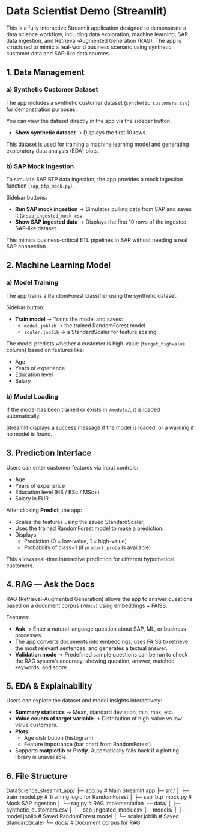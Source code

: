# Data Scientist Demo (Streamlit)

This is a fully interactive Streamlit application designed to demonstrate a data science workflow, including data exploration, machine learning, SAP data ingestion, and Retrieval-Augmented Generation (RAG). The app is structured to mimic a real-world business scenario using synthetic customer data and SAP-like data sources.

## 1. Data Management

### a) Synthetic Customer Dataset
The app includes a synthetic customer dataset (`synthetic_customers.csv`) for demonstration purposes.

You can view the dataset directly in the app via the sidebar button:

- **Show synthetic dataset** → Displays the first 10 rows.

This dataset is used for training a machine learning model and generating exploratory data analysis (EDA) plots.

### b) SAP Mock Ingestion
To simulate SAP BTP data ingestion, the app provides a mock ingestion function (`sap_btp_mock.py`).

Sidebar buttons:

- **Run SAP mock ingestion** → Simulates pulling data from SAP and saves it to `sap_ingested_mock.csv`.
- **Show SAP ingested data** → Displays the first 10 rows of the ingested SAP-like dataset.

This mimics business-critical ETL pipelines in SAP without needing a real SAP connection.

## 2. Machine Learning Model

### a) Model Training
The app trains a RandomForest classifier using the synthetic dataset.

Sidebar button:

- **Train model** → Trains the model and saves:
  - `model.joblib` → the trained RandomForest model
  - `scaler.joblib` → a StandardScaler for feature scaling

The model predicts whether a customer is high-value (`target_highvalue` column) based on features like:

- Age
- Years of experience
- Education level
- Salary

### b) Model Loading
If the model has been trained or exists in `/models/`, it is loaded automatically.

Streamlit displays a success message if the model is loaded, or a warning if no model is found.

## 3. Prediction Interface
Users can enter customer features via input controls:

- Age
- Years of experience
- Education level (HS / BSc / MSc+)
- Salary in EUR

After clicking **Predict**, the app:

- Scales the features using the saved StandardScaler.
- Uses the trained RandomForest model to make a prediction.
- Displays:
  - Prediction (0 = low-value, 1 = high-value)
  - Probability of class=1 (if `predict_proba` is available)

This allows real-time interactive prediction for different hypothetical customers.

## 4. RAG — Ask the Docs
RAG (Retrieval-Augmented Generation) allows the app to answer questions based on a document corpus (`/docs`) using embeddings + FAISS.

Features:

- **Ask** → Enter a natural language question about SAP, ML, or business processes.
- The app converts documents into embeddings, uses FAISS to retrieve the most relevant sentences, and generates a textual answer.
- **Validation mode** → Predefined sample questions can be run to check the RAG system’s accuracy, showing question, answer, matched keywords, and score.

## 5. EDA & Explainability
Users can explore the dataset and model insights interactively:

- **Summary statistics** → Mean, standard deviation, min, max, etc.
- **Value counts of target variable** → Distribution of high-value vs low-value customers.
- **Plots**:
  - Age distribution (histogram)
  - Feature importance (bar chart from RandomForest)
- Supports **matplotlib** or **Plotly**. Automatically falls back if a plotting library is unavailable.

## 6. File Structure
DataScience_streamlit_app/
├─ app.py # Main Streamlit app
├─ src/
│ ├─ train_model.py # Training logic for RandomForest
│ ├─ sap_btp_mock.py # Mock SAP ingestion
│ └─ rag.py # RAG implementation
├─ data/
│ ├─ synthetic_customers.csv
│ └─ sap_ingested_mock.csv
├─ models/
│ ├─ model.joblib # Saved RandomForest model
│ └─ scaler.joblib # Saved StandardScaler
└─ docs/ # Document corpus for RAG
